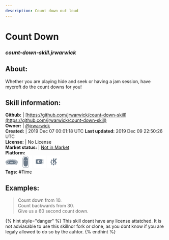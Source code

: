 ```yaml
--- 
description: Count down out loud
---
```


# Count Down  
### _count-down-skill.jrwarwick_  
## About:  
Whether you are playing hide and seek or having a jam session, have mycroft do the count downs for you!

## Skill information:  
**Github:** | [https://github.com/jrwarwick/count-down-skill](https://github.com/jrwarwick/count-down-skill)  
**Owner:** | [@jrwarwick](https://github.com/jrwarwick)  
**Created:** | 2019 Dec 07 00:01:18 UTC  **Last updated:** 2019 Dec 09 22:50:26 UTC  
**License:** | No License  
**Market status:** | [Not in Market](https://market.mycroft.ai/skill/)  
**Platform:**  
 ![](../.gitbook/assets/mark-1-icon.png)  ![](../.gitbook/assets/mark-2-icon.png)  ![](../.gitbook/assets/picroft-icon.png)  ![](../.gitbook/assets/kde.png)   
**Tags:** \#Time   
## Examples:  
> Count down from 10.  
> Count backwards from 30.  
> Give us a 60 second count down.  
  
{% hint style="danger" %}
This skill dosnt have any license attatched. It is not adviasable to use this skillnor fork or clone, as you dont know if you are legaly allowed to do so by the auhtor.
{% endhint %}
